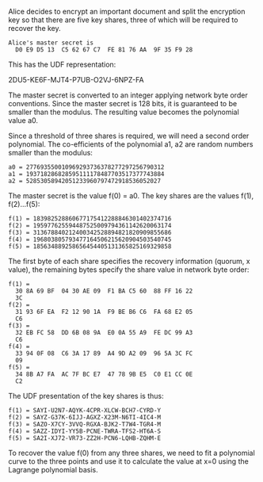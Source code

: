 
Alice decides to encrypt an important document and split the encryption key so that
there are five key shares, three of which will be required to recover the key.

~~~~
Alice's master secret is
  D0 E9 D5 13  C5 62 67 C7  FE 81 76 AA  9F 35 F9 28
~~~~

This has the UDF representation:

2DU5-KE6F-MJT4-P7UB-O2VJ-6NPZ-FA

The master secret is converted to an integer applying network byte order conventions.
Since the master secret is 128 bits, it is guaranteed to be smaller than the modulus.
The resulting value becomes the polynomial value a0.

Since a threshold of three shares is required, we will need a second order polynomial.
The co-efficients of the polynomial a1, a2 are random numbers smaller than the 
modulus:

~~~~
a0 = 277693550010969293736378277297256790312
a1 = 193718286828595111178487703517377743884
a2 = 52853058942051233960797472918536052027
~~~~

The master secret is the value f(0) = a0. The key shares are the values f(1), f(2)...f(5):

~~~~
f(1) = 183982528860677175412288846301402374716
f(2) = 195977625594487525009794361142620063174
f(3) = 313678840212400342528894821820909855686
f(4) = 196803805793477164506215620904503540745
f(5) = 185634889258656454405131365825169329858
~~~~

The first byte of each share specifies the recovery information (quorum, x value), the
remaining bytes specify the share value in network byte order:

~~~~
f(1) = 
  30 8A 69 BF  04 30 AE 09  F1 BA C5 60  88 FF 16 22
  3C
f(2) = 
  31 93 6F EA  F2 12 90 1A  F9 BE B6 C6  FA 68 E2 05
  C6
f(3) = 
  32 EB FC 58  DD 6B 08 9A  E0 0A 55 A9  FE DC 99 A3
  C6
f(4) = 
  33 94 0F 08  C6 3A 17 89  A4 9D A2 09  96 5A 3C FC
  09
f(5) = 
  34 8B A7 FA  AC 7F BC E7  47 78 9B E5  C0 E1 CC 0E
  C2
~~~~

The UDF presentation of the key shares is thus:

~~~~
f(1) = SAYI-U2N7-AQYK-4CPR-XLCW-BCH7-CYRD-Y
f(2) = SAYZ-G37K-6IJJ-AGXZ-X23M-N6TI-4IC4-M
f(3) = SAZO-X7CY-3VVQ-RGXA-BJK2-T7W4-TGR4-M
f(4) = SAZZ-IDYI-YY5B-PCNE-TWRA-TFS2-HT6A-S
f(5) = SA2I-XJ72-VR73-ZZ2H-PCN6-LQHB-ZQHM-E
~~~~

To recover the value f(0) from any three shares, we need to fit a polynomial curve to 
the three points and use it to calculate the value at x=0 using the Lagrange polynomial
basis.
